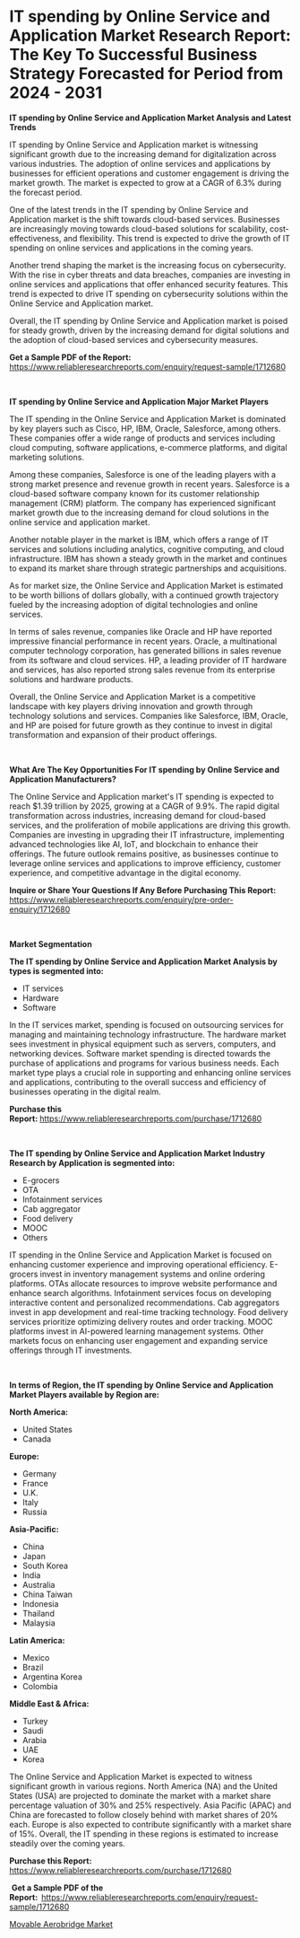 <p><h1>IT spending by Online Service and Application Market Research Report: The Key To Successful Business Strategy Forecasted for Period from 2024 - 2031</h1></p><p><strong>IT spending by Online Service and Application Market Analysis and Latest Trends</strong></p>
<p><p>IT spending by Online Service and Application market is witnessing significant growth due to the increasing demand for digitalization across various industries. The adoption of online services and applications by businesses for efficient operations and customer engagement is driving the market growth. The market is expected to grow at a CAGR of 6.3% during the forecast period.</p><p>One of the latest trends in the IT spending by Online Service and Application market is the shift towards cloud-based services. Businesses are increasingly moving towards cloud-based solutions for scalability, cost-effectiveness, and flexibility. This trend is expected to drive the growth of IT spending on online services and applications in the coming years.</p><p>Another trend shaping the market is the increasing focus on cybersecurity. With the rise in cyber threats and data breaches, companies are investing in online services and applications that offer enhanced security features. This trend is expected to drive IT spending on cybersecurity solutions within the Online Service and Application market.</p><p>Overall, the IT spending by Online Service and Application market is poised for steady growth, driven by the increasing demand for digital solutions and the adoption of cloud-based services and cybersecurity measures.</p></p>
<p><strong>Get a Sample PDF of the Report:&nbsp;</strong> <a href="https://www.reliableresearchreports.com/enquiry/request-sample/1712680">https://www.reliableresearchreports.com/enquiry/request-sample/1712680</a></p>
<p>&nbsp;</p>
<p><strong>IT spending by Online Service and Application Major Market Players</strong></p>
<p><p>The IT spending in the Online Service and Application Market is dominated by key players such as Cisco, HP, IBM, Oracle, Salesforce, among others. These companies offer a wide range of products and services including cloud computing, software applications, e-commerce platforms, and digital marketing solutions.</p><p>Among these companies, Salesforce is one of the leading players with a strong market presence and revenue growth in recent years. Salesforce is a cloud-based software company known for its customer relationship management (CRM) platform. The company has experienced significant market growth due to the increasing demand for cloud solutions in the online service and application market.</p><p>Another notable player in the market is IBM, which offers a range of IT services and solutions including analytics, cognitive computing, and cloud infrastructure. IBM has shown a steady growth in the market and continues to expand its market share through strategic partnerships and acquisitions.</p><p>As for market size, the Online Service and Application Market is estimated to be worth billions of dollars globally, with a continued growth trajectory fueled by the increasing adoption of digital technologies and online services.</p><p>In terms of sales revenue, companies like Oracle and HP have reported impressive financial performance in recent years. Oracle, a multinational computer technology corporation, has generated billions in sales revenue from its software and cloud services. HP, a leading provider of IT hardware and services, has also reported strong sales revenue from its enterprise solutions and hardware products.</p><p>Overall, the Online Service and Application Market is a competitive landscape with key players driving innovation and growth through technology solutions and services. Companies like Salesforce, IBM, Oracle, and HP are poised for future growth as they continue to invest in digital transformation and expansion of their product offerings.</p></p>
<p>&nbsp;</p>
<p><strong>What Are The Key Opportunities For IT spending by Online Service and Application Manufacturers?</strong></p>
<p><p>The Online Service and Application market's IT spending is expected to reach $1.39 trillion by 2025, growing at a CAGR of 9.9%. The rapid digital transformation across industries, increasing demand for cloud-based services, and the proliferation of mobile applications are driving this growth. Companies are investing in upgrading their IT infrastructure, implementing advanced technologies like AI, IoT, and blockchain to enhance their offerings. The future outlook remains positive, as businesses continue to leverage online services and applications to improve efficiency, customer experience, and competitive advantage in the digital economy.</p></p>
<p><strong>Inquire or Share Your Questions If Any Before Purchasing This Report:</strong> <a href="https://www.reliableresearchreports.com/enquiry/pre-order-enquiry/1712680">https://www.reliableresearchreports.com/enquiry/pre-order-enquiry/1712680</a></p>
<p>&nbsp;</p>
<p><strong>Market Segmentation</strong></p>
<p><strong>The IT spending by Online Service and Application Market Analysis by types is segmented into:</strong></p>
<p><ul><li>IT services</li><li>Hardware</li><li>Software</li></ul></p>
<p><p>In the IT services market, spending is focused on outsourcing services for managing and maintaining technology infrastructure. The hardware market sees investment in physical equipment such as servers, computers, and networking devices. Software market spending is directed towards the purchase of applications and programs for various business needs. Each market type plays a crucial role in supporting and enhancing online services and applications, contributing to the overall success and efficiency of businesses operating in the digital realm.</p></p>
<p><strong>Purchase this Report:&nbsp;</strong><a href="https://www.reliableresearchreports.com/purchase/1712680">https://www.reliableresearchreports.com/purchase/1712680</a></p>
<p>&nbsp;</p>
<p><strong>The IT spending by Online Service and Application Market Industry Research by Application is segmented into:</strong></p>
<p><ul><li>E-grocers</li><li>OTA</li><li>Infotainment services</li><li>Cab aggregator</li><li>Food delivery</li><li>MOOC</li><li>Others</li></ul></p>
<p><p>IT spending in the Online Service and Application Market is focused on enhancing customer experience and improving operational efficiency. E-grocers invest in inventory management systems and online ordering platforms. OTAs allocate resources to improve website performance and enhance search algorithms. Infotainment services focus on developing interactive content and personalized recommendations. Cab aggregators invest in app development and real-time tracking technology. Food delivery services prioritize optimizing delivery routes and order tracking. MOOC platforms invest in AI-powered learning management systems. Other markets focus on enhancing user engagement and expanding service offerings through IT investments.</p></p>
<p>&nbsp;</p>
<p><strong>In terms of Region, the IT spending by Online Service and Application Market Players available by Region are:</strong></p>
<p>
    <p> <strong> North America: </strong>
        <ul>
            <li>United States</li>
            <li>Canada</li>
        </ul>
        </p> 
    <p> <strong> Europe: </strong>
        <ul>
            <li>Germany</li>
            <li>France</li>
            <li>U.K.</li>
            <li>Italy</li>
            <li>Russia</li>
        </ul>
        </p> 
    <p> <strong> Asia-Pacific: </strong>
        <ul>
            <li>China</li>
            <li>Japan</li>
            <li>South Korea</li>
            <li>India</li>
            <li>Australia</li>
            <li>China Taiwan</li>
            <li>Indonesia</li>
            <li>Thailand</li>
            <li>Malaysia</li>
        </ul>
        </p> 
    <p> <strong> Latin America: </strong>
        <ul>
            <li>Mexico</li>
            <li>Brazil</li>
            <li>Argentina Korea</li>
            <li>Colombia</li>
        </ul>
        </p> 
    <p> <strong> Middle East & Africa: </strong>
        <ul>
            <li>Turkey</li>
            <li>Saudi</li>
            <li>Arabia</li>
            <li>UAE</li>
            <li>Korea</li>
        </ul>
    </p>
    </p>
<p><p>The Online Service and Application Market is expected to witness significant growth in various regions. North America (NA) and the United States (USA) are projected to dominate the market with a market share percentage valuation of 30% and 25% respectively. Asia Pacific (APAC) and China are forecasted to follow closely behind with market shares of 20% each. Europe is also expected to contribute significantly with a market share of 15%. Overall, the IT spending in these regions is estimated to increase steadily over the coming years.</p></p>
<p><strong>Purchase this Report: </strong><a href="https://www.reliableresearchreports.com/purchase/1712680">https://www.reliableresearchreports.com/purchase/1712680</a></p>
<p>&nbsp;<strong>Get a Sample PDF of the Report:&nbsp;&nbsp;</strong><a href="https://www.reliableresearchreports.com/enquiry/request-sample/1712680">https://www.reliableresearchreports.com/enquiry/request-sample/1712680</a></p>
<p><strong></strong></p>
<p><p><a href="https://github.com/nathandecarvalho/Market-Research-Report-List-2/blob/main/movable-aerobridge-market.md">Movable Aerobridge Market</a></p></p>